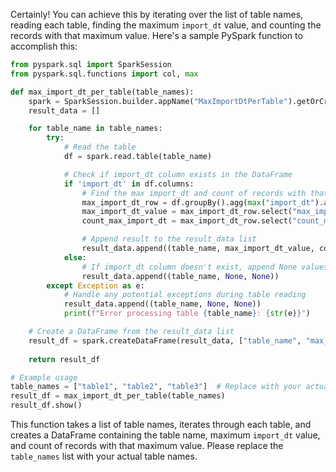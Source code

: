 Certainly! You can achieve this by iterating over the list of table names, reading each table, finding the maximum `import_dt` value, and counting the records with that maximum value. Here's a sample PySpark function to accomplish this:

```python
from pyspark.sql import SparkSession
from pyspark.sql.functions import col, max

def max_import_dt_per_table(table_names):
    spark = SparkSession.builder.appName("MaxImportDtPerTable").getOrCreate()
    result_data = []

    for table_name in table_names:
        try:
            # Read the table
            df = spark.read.table(table_name)

            # Check if import_dt column exists in the DataFrame
            if 'import_dt' in df.columns:
                # Find the max import_dt and count of records with that value
                max_import_dt_row = df.groupBy().agg(max("import_dt").alias("max_import_dt"), col("import_dt").isNotNull().alias("count_max_import_dt"))
                max_import_dt_value = max_import_dt_row.select("max_import_dt").collect()[0][0]
                count_max_import_dt = max_import_dt_row.select("count_max_import_dt").collect()[0][0]

                # Append result to the result_data list
                result_data.append((table_name, max_import_dt_value, count_max_import_dt))
            else:
                # If import_dt column doesn't exist, append None values
                result_data.append((table_name, None, None))
        except Exception as e:
            # Handle any potential exceptions during table reading
            result_data.append((table_name, None, None))
            print(f"Error processing table {table_name}: {str(e)}")

    # Create a DataFrame from the result_data list
    result_df = spark.createDataFrame(result_data, ["table_name", "max_import_dt", "count_max_import_dt"])
    
    return result_df

# Example usage
table_names = ["table1", "table2", "table3"]  # Replace with your actual table names
result_df = max_import_dt_per_table(table_names)
result_df.show()
```

This function takes a list of table names, iterates through each table, and creates a DataFrame containing the table name, maximum `import_dt` value, and count of records with that maximum value. Please replace the `table_names` list with your actual table names.
